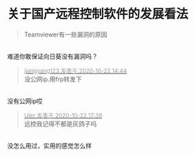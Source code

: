 # 关于国产远程控制软件的发展看法


<div class="quote"><blockquote>Teamviewer有一些漏洞的原因</blockquote></div><br />
难道你敢保证向日葵没有漏洞吗？<img src="static/image/smiley/default/hug.gif" smilieid="13" border="0" alt="" />

<div class="quote"><blockquote><font size="2"><a href="https://www.hostloc.com/forum.php?mod=redirect&amp;goto=findpost&amp;pid=9335976&amp;ptid=757142" target="_blank"><font color="#999999">jiangyang123 发表于 2020-10-22 14:44</font></a></font><br />
没公网ip.用frp转发下</blockquote></div><br />
没有公网ip哎

<div class="quote"><blockquote><font size="2"><a href="https://www.hostloc.com/forum.php?mod=redirect&amp;goto=findpost&amp;pid=9337008&amp;ptid=757142" target="_blank"><font color="#999999">Uler 发表于 2020-10-22 17:39</font></a></font><br />
远控我记得不都是灰鸽子吗</blockquote></div><br />
没怎么用过，实用的感觉怎么样
